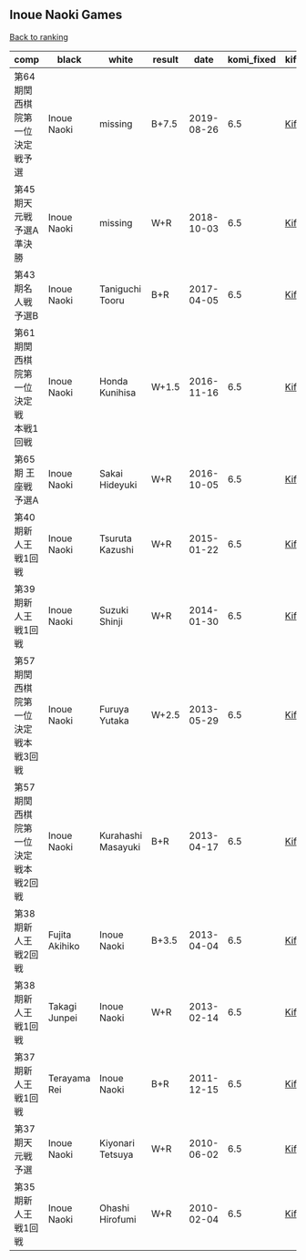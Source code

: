 ## Inoue Naoki Games

[Back to ranking](index.md)




| **comp** | **black** | **white** | **result** | **date** | **komi_fixed** | **kifu** | 
| --- | --- | --- | --- | --- | --- | --- |
| 第64期関西棋院第一位決定戦予選 | Inoue Naoki | missing | B+7.5 | 2019-08-26 | 6.5 | [Kifu](https://kifudepot.net/kifucontents.php?id=9IuS%2BHE7d%2FQuHZVP73WBsQ%3D%3D) | 
| 第45期天元戦予選A準決勝 | Inoue Naoki | missing | W+R | 2018-10-03 | 6.5 | [Kifu](https://kifudepot.net/kifucontents.php?id=GS%2Fvlx7JG4hdfibmvHB4uA%3D%3D) | 
| 第43期名人戦　予選B | Inoue Naoki | Taniguchi Tooru | B+R | 2017-04-05 | 6.5 | [Kifu](https://kifudepot.net/kifucontents.php?id=CbhJrCK5YmEj7Rj%2BNt4j%2Fg%3D%3D) | 
| 第61期関西棋院第一位決定戦　本戦1回戦 | Inoue Naoki | Honda Kunihisa | W+1.5 | 2016-11-16 | 6.5 | [Kifu](https://kifudepot.net/kifucontents.php?id=XXWmlGlJBTOh1f7x6FS%2Faw%3D%3D) | 
| 第65期 王座戦 予選A | Inoue Naoki | Sakai Hideyuki | W+R | 2016-10-05 | 6.5 | [Kifu](https://kifudepot.net/kifucontents.php?id=LlyZvOmY5U%2FTWCmG%2BadM3w%3D%3D) | 
| 第40期新人王戦1回戦 | Inoue Naoki | Tsuruta Kazushi | W+R | 2015-01-22 | 6.5 | [Kifu](https://kifudepot.net/kifucontents.php?id=fHNx6wh2A3BCH8IAiVq0fg%3D%3D) | 
| 第39期新人王戦1回戦 | Inoue Naoki | Suzuki Shinji | W+R | 2014-01-30 | 6.5 | [Kifu](https://kifudepot.net/kifucontents.php?id=eYIWQFr3I796NKKzVtFclw%3D%3D) | 
| 第57期関西棋院第一位決定戦本戦3回戦 | Inoue Naoki | Furuya Yutaka | W+2.5 | 2013-05-29 | 6.5 | [Kifu](https://kifudepot.net/kifucontents.php?id=PEKqgl%2BFSDYKa6zVTd77oA%3D%3D) | 
| 第57期関西棋院第一位決定戦本戦2回戦 | Inoue Naoki | Kurahashi Masayuki | B+R | 2013-04-17 | 6.5 | [Kifu](https://kifudepot.net/kifucontents.php?id=aRKLTRH76PfHueNDvRIoGw%3D%3D) | 
| 第38期新人王戦2回戦 | Fujita Akihiko | Inoue Naoki | B+3.5 | 2013-04-04 | 6.5 | [Kifu](https://kifudepot.net/kifucontents.php?id=CPKyvXoMjieY3d9kUXk1ow%3D%3D) | 
| 第38期新人王戦1回戦 | Takagi Junpei | Inoue Naoki | W+R | 2013-02-14 | 6.5 | [Kifu](https://kifudepot.net/kifucontents.php?id=PD1FVysbDMrs%2FGB8dvvBeg%3D%3D) | 
| 第37期新人王戦1回戦 | Terayama Rei | Inoue Naoki | B+R | 2011-12-15 | 6.5 | [Kifu](https://kifudepot.net/kifucontents.php?id=yTvDv8BXOZNtsRrA8DobbQ%3D%3D) | 
| 第37期天元戦予選 | Inoue Naoki | Kiyonari Tetsuya | W+R | 2010-06-02 | 6.5 | [Kifu](https://kifudepot.net/kifucontents.php?id=BX1ihmTBMmwuPHq67%2B0Ttw%3D%3D) | 
| 第35期新人王戦1回戦 | Inoue Naoki | Ohashi Hirofumi | W+R | 2010-02-04 | 6.5 | [Kifu](https://kifudepot.net/kifucontents.php?id=%2B3YH6azJeUpX0oCYzZ%2BfJg%3D%3D) |




